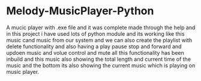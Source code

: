 # Melody-MusicPlayer-Python
A mucic player with .exe file and it was complete made through the help and in this project i have used lots of python module and its working like this music cand music from our system and we can also create the playlist with delete functionality and also having a play pause stop and forward and updoen music and volue control and mute all this functionality has been inbuild and this music also showing the total length and current time of the music and the bottom its also showing the current music which is playing on music player.

